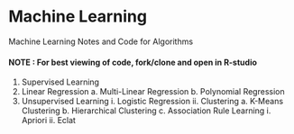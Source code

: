 # Machine Learning
Machine Learning Notes and Code for Algorithms

#### NOTE : For best viewing of code, fork/clone and open in R-studio

1. Supervised Learning 
  1. Linear Regression
      a. Multi-Linear Regression
      b. Polynomial Regression
2. Unsupervised Learning
  i. Logistic Regression
 ii. Clustering
     a. K-Means Clustering
     b. Hierarchical Clustering
     c. Association Rule Learning
        i. Apriori
       ii. Eclat
